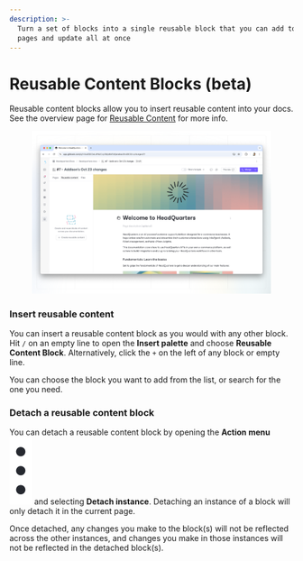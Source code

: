 ```yaml
---
description: >-
  Turn a set of blocks into a single reusable block that you can add to multiple
  pages and update all at once
---
```


# Reusable Content Blocks (beta)

Reusable content blocks allow you to insert reusable content into your docs. See the overview page for [Reusable Content](../../reusable-content/overview.md) for more info.

<figure><img src="../../.gitbook/assets/reusable-blocks.png" alt=""><figcaption></figcaption></figure>

### **Insert reusable content**

You can insert a reusable content block as you would with any other block. Hit `/` on an empty line to open the **Insert palette** and choose **Reusable Content Block**. Alternatively, click the `+` on the left of any block or empty line.&#x20;

You can choose the block you want to add from the list, or search for the one you need.

### **Detach a reusable content block**

You can detach a reusable content block by opening the **Action menu** <img src="../../.gitbook/assets/Actions menu.png" alt="" data-size="line"> and selecting **Detach instance**. Detaching an instance of a block will only detach it in the current page.

Once detached, any changes you make to the block(s) will not be reflected across the other instances, and changes you make in those instances will not be reflected in the detached block(s).

